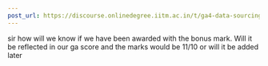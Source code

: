 ```yaml
---
post_url: https://discourse.onlinedegree.iitm.ac.in/t/ga4-data-sourcing-discussion-thread-tds-jan-2025/165959/133
---
```

sir how will we know if we have been awarded with the bonus mark. Will it be reflected in our ga score and the marks would be 11/10 or will it be added later